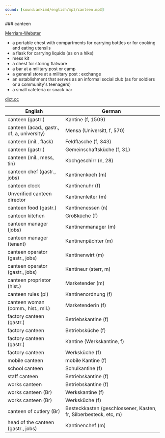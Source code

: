 ```yaml
---
sound: [sound:ankimd/english/mp3/canteen.mp3]
---
```


\### canteen

[Merriam-Webster](https://www.merriam-webster.com/dictionary/canteen)

- a portable chest with compartments for carrying bottles or for cooking and eating utensils
- a flask for carrying liquids (as on a hike)
- mess kit
- a chest for storing flatware
- a bar at a military post or camp
- a general store at a military post : exchange
- an establishment that serves as an informal social club (as for soldiers or a community's teenagers)
- a small cafeteria or snack bar

[dict.cc](https://www.dict.cc/canteen)

| English        | German       |
| -------------- | ------------ |
| canteen (gastr.) | Kantine (f, 1509) |
| canteen (acad., gastr., of, a, university) | Mensa (Universitt, f, 570) |
| canteen (mil., flask) | Feldflasche (f, 343) |
| canteen (gastr.) | Gemeinschaftsküche (f, 31) |
| canteen (mil., mess, tin) | Kochgeschirr (n, 28) |
| canteen chef (gastr., jobs) | Kantinenkoch (m) |
| canteen clock | Kantinenuhr (f) |
| Unverified canteen director | Kantinenleiter (m) |
| canteen food (gastr.) | Kantinenessen (n) |
| canteen kitchen | Großküche (f) |
| canteen manager (jobs) | Kantinenmanager (m) |
| canteen manager (tenant) | Kantinenpächter (m) |
| canteen operator (gastr., jobs) | Kantinenwirt (m) |
| canteen operator (gastr., jobs) | Kantineur (sterr, m) |
| canteen proprietor (hist.) | Marketender (m) |
| canteen rules (pl) | Kantinenordnung (f) |
| canteen woman (comm., hist., mil.) | Marketenderin (f) |
| factory canteen (gastr.) | Betriebskantine (f) |
| factory canteen | Betriebsküche (f) |
| factory canteen (gastr.) | Kantine (Werkskantine, f) |
| factory canteen | Werksküche (f) |
| mobile canteen | mobile Kantine (f) |
| school canteen | Schulkantine (f) |
| staff canteen | Betriebskantine (f) |
| works canteen | Betriebskantine (f) |
| works canteen (Br) | Werkskantine (f) |
| works canteen (Br) | Werksküche (f) |
| canteen of cutlery (Br) | Besteckkasten (geschlossener, Kasten, fr, Silberbesteck, etc, m) |
| head of the canteen (gastr., jobs) | Kantinenchef (m) |
